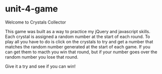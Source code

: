# unit-4-game

Welcome to Crystals Collector

This game was built as a way to practice my jQuery and javascript skills. Each crystal is assigned a random number at the start of each round. To play all you have to do is click on the crystals to try and get a number that matches the random number generated at the start of each game.  If you can get them to macth you win that round, but if your number goes over the random number you lose that round.

Give it a try and see if you can win!